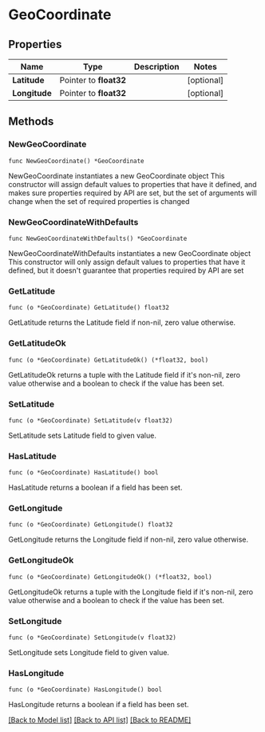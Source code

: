 # GeoCoordinate

## Properties

Name | Type | Description | Notes
------------ | ------------- | ------------- | -------------
**Latitude** | Pointer to **float32** |  | [optional] 
**Longitude** | Pointer to **float32** |  | [optional] 

## Methods

### NewGeoCoordinate

`func NewGeoCoordinate() *GeoCoordinate`

NewGeoCoordinate instantiates a new GeoCoordinate object
This constructor will assign default values to properties that have it defined,
and makes sure properties required by API are set, but the set of arguments
will change when the set of required properties is changed

### NewGeoCoordinateWithDefaults

`func NewGeoCoordinateWithDefaults() *GeoCoordinate`

NewGeoCoordinateWithDefaults instantiates a new GeoCoordinate object
This constructor will only assign default values to properties that have it defined,
but it doesn't guarantee that properties required by API are set

### GetLatitude

`func (o *GeoCoordinate) GetLatitude() float32`

GetLatitude returns the Latitude field if non-nil, zero value otherwise.

### GetLatitudeOk

`func (o *GeoCoordinate) GetLatitudeOk() (*float32, bool)`

GetLatitudeOk returns a tuple with the Latitude field if it's non-nil, zero value otherwise
and a boolean to check if the value has been set.

### SetLatitude

`func (o *GeoCoordinate) SetLatitude(v float32)`

SetLatitude sets Latitude field to given value.

### HasLatitude

`func (o *GeoCoordinate) HasLatitude() bool`

HasLatitude returns a boolean if a field has been set.

### GetLongitude

`func (o *GeoCoordinate) GetLongitude() float32`

GetLongitude returns the Longitude field if non-nil, zero value otherwise.

### GetLongitudeOk

`func (o *GeoCoordinate) GetLongitudeOk() (*float32, bool)`

GetLongitudeOk returns a tuple with the Longitude field if it's non-nil, zero value otherwise
and a boolean to check if the value has been set.

### SetLongitude

`func (o *GeoCoordinate) SetLongitude(v float32)`

SetLongitude sets Longitude field to given value.

### HasLongitude

`func (o *GeoCoordinate) HasLongitude() bool`

HasLongitude returns a boolean if a field has been set.


[[Back to Model list]](../README.md#documentation-for-models) [[Back to API list]](../README.md#documentation-for-api-endpoints) [[Back to README]](../README.md)


